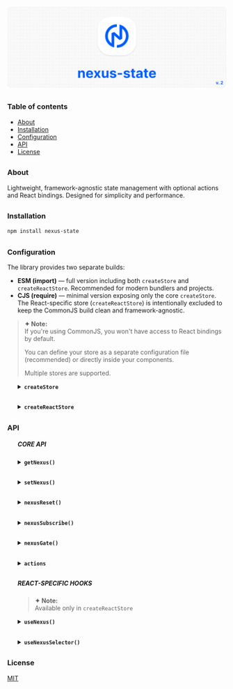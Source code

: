 ![nexus-state logo](https://github.com/voodoofugu/nexus-state/raw/main/src/assets/01-banner-logo.png)

<h2></h2>

### Table of contents

- [About](#about)
- [Installation](#installation)
- [Configuration](#configuration)
- [API](#api)
- [License](#license)

<h2></h2>

### About

Lightweight, framework-agnostic state management with optional actions and React bindings.
Designed for simplicity and performance.

<h2></h2>

### Installation

```bash
npm install nexus-state
```

<h2></h2>

### Configuration

The library provides two separate builds:

- **ESM (import)** — full version including both `createStore` and `createReactStore`. Recommended for modern bundlers and projects.
- **CJS (require)** — minimal version exposing only the core `createStore`. The React-specific store (`createReactStore`) is intentionally excluded to keep the CommonJS build clean and framework-agnostic.

> **✦ Note:**<br>
> If you're using CommonJS, you won't have access to React bindings by default.
>
> You can define your store as a separate configuration file (recommended) or directly inside your components.<br>
>
> Multiple stores are supported.

<ul><div>

<details><summary><b><code>createStore</code></b></summary><br><ul><div>
<b>Description:</b> <em><br>
Creates a new framework-agnostic store instance.<br>
</em><br>
<b>Example:</b>

```js
import { createStore } from "nexus-state";

const { state, actions } = createStore({
  state: {
    count: 0,
    user: "Anonymous",
  },

  actions: (set) => ({
    increment: () => set((prev) => ({ count: prev.count + 1 })),
    setUser: (name) => set({ user: name }),
  }),
});

export { state, actions };
```

</div></ul></details>

<h2></h2>

<details><summary><b><code>createReactStore</code></b></summary><br><ul><div>
<b>Description:</b> <em><br>
Extends <code>createStore</code> with React-specific hooks for subscribing to state in components.<br>
</em><br>
<b>Example:</b>

```js
import { createReactStore } from "nexus-state";

const { state, actions } = createReactStore({
  state: {
    count: 0,
    user: "Anonymous",
  },

  actions: (set) => ({
    increment: () => set((prev) => ({ count: prev.count + 1 })),
    setUser: (name) => set({ user: name }),
  }),
});

export { state, actions };
```

</div></ul></details>

</div></ul>

<h2></h2>

### API

<ul><div>

##### CORE API

<details><summary><b><code>getNexus()</code></b></summary><br><ul><div>
<b>Description:</b> <em><br>
This method returns the current state object.<br>
</em><br>
<b>Example:</b>

```tsx
const currentState = state.getNexus();
console.log(currentState);
```

</div></ul></details>

<h2></h2>

<details><summary><b><code>setNexus()</code></b></summary><br><ul><div>
<b>Description:</b> <em><br>
This method updates the state object. You can pass a partial object or a function with access to the previous state.<br>
</em><br>
<b>Example:</b>

```tsx
// Direct update:
state.setNexus({ count: 5 });

// Functional update:
state.setNexus((prev) => ({
  count: prev.count + 1,
}));
```

</div></ul></details>

<h2></h2>

<details><summary><b><code>nexusReset()</code></b></summary><br><ul><div>
<b>Description:</b> <em><br>
This method resets the state back to its initial values.<br>
</em><br>
<b>Example:</b>

```tsx
state.nexusReset();
```

</div></ul></details>

<h2></h2>

<details><summary><b><code>nexusSubscribe()</code></b></summary><br><ul><div>
<b>Description:</b> <em><br>
This method subscribes to changes of specific keys or the entire state.<br>
</em><br>
<b>Example:</b>

```tsx
sconst unsubscribe = state.nexusSubscribe(["count"], () => {
  console.log("count changed:", state.getNexus().count);
});

// Later:
unsubscribe();
```

</div></ul></details>

<h2></h2>

<details><summary><b><code>nexusGate()</code></b></summary><br><ul><div>
<b>Description:</b> <em><br>
Registers middleware to intercept state updates. You can modify or cancel the update.<br>
Useful for adding logging, debugging, or integrating with developer tools.<br>
</em><br>
<b>Example:</b><br>

```tsx
state.nexusGate((prev, next) => {
  console.log("State changing from", prev, "to", next);

  // Optionally, return a modified next state:
  // return { ...next, forced: true };
});
```

<details><summary><b>Redux DevTools Integration</b></summary><br>

```tsx
// Setup Redux DevTools connection
const devtools = window.__REDUX_DEVTOOLS_EXTENSION__?.connect({
  name: "MyStore",
});

devtools?.init(state.getNexus());

// Register middleware to send state updates to DevTools
state.nexusGate((_, next) => {
  devtools?.send?.({ type: "UPDATE" }, next);
});
```

```tsx
// TS for Redux DevTools
interface ReduxDevToolsConnection {
  send: (action: unknown, state: unknown) => void;
  init: (state: unknown) => void;
}

interface ReduxDevToolsExtension {
  connect(options: { name: string }): ReduxDevToolsConnection;
}

declare global {
  interface Window {
    __REDUX_DEVTOOLS_EXTENSION__?: ReduxDevToolsExtension;
  }
}
```

</details>

<br>

> **✦ Note:**<br>
> Use nexusGate for middleware logic. Unlike React hooks, it runs before UI updates and doesn't trigger re-renders.

</div></ul></details>

<h2></h2>

<details><summary><b><code>actions</code></b></summary><br><ul><div>
<b>Description:</b> <em><br>
Optional actions object defined during store creation, simplifying state updates.<br>
</em><br>
<b>Example:</b>

```tsx
actions.increment();
actions.setUser("Admin");
```

</div></ul></details>

<h2></h2>

##### REACT-SPECIFIC HOOKS

> **✦ Note:**<br>
> Available only in `createReactStore`

<details><summary><b><code>useNexus()</code></b></summary><br><ul><div>
<b>Description:</b> <em><br>
A React hook for subscribing to the store. Automatically triggers re-renders when subscribed state changes.<br>
<br>
<ul>
  <li><b>Without arguments:</b> returns the entire state object.</li>
  <li><b>With key argument:</b> subscribes to a specific key.</li>
</ul>
</em><br>
<b>Example:</b>

```tsx
const fullState = state.useNexus();
const count = state.useNexus("count");
```

</div></ul></details>

<h2></h2>

<details><summary><b><code>useNexusSelector()</code></b></summary><br><ul><div>
<b>Description:</b> <em><br>
A React hook for creating derived values from the state.<br>
<br>
<ul>
  <li><code>selector</code>: function that returns any derived value from the state.</li>
  <li><code>dependencies</code>: array of state keys to watch for changes.</li>
</ul>
<br>
Efficient: updates only when dependencies change.<br>
</em><br>
<b>Example:</b>

```tsx
const total = state.useNexusSelector(
  (s) => s.count + s.user.length,
  ["count", "user"]
);
```

<br>

> **✦ Note:**<br>
> Memoize your selector with `useCallback` if it’s recreated often due to frequent re-renders — this prevents unnecessary re-subscriptions.

</div></ul></details>

</div></ul>

<h2></h2>

### License

[MIT](./publish/LICENSE)
